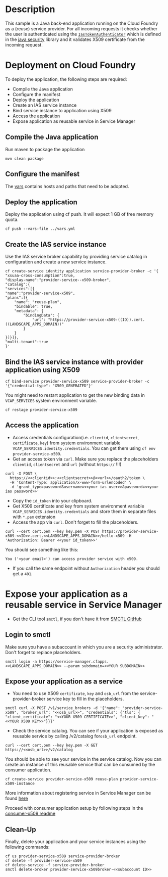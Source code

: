 # Description
This sample is a Java back-end application running on the Cloud Foundry as a (reuse) service provider. For all incoming requests it checks whether the user is authenticated using the 
[`IasTokenAuthenticator`](https://github.com/SAP/cloud-security-xsuaa-integration/blob/x509-app2service/java-security/src/main/java/com/sap/cloud/security/servlet/IasTokenAuthenticator.java) which is defined in the [java security](https://github.com/SAP/cloud-security-xsuaa-integration/tree/x509-app2service/java-security) library and it validates X509 certificate from the incoming request.

# Deployment on Cloud Foundry
To deploy the application, the following steps are required:
- Compile the Java application
- Configure the manifest
- Deploy the application    
- Create an IAS service instance
- Bind service instance to application using X509
- Access the application
- Expose application as reusable service in Service Manager

## Compile the Java application
Run maven to package the application
```shell
mvn clean package
```

## Configure the manifest
The [vars](../../vars.yml) contains hosts and paths that need to be adopted.

## Deploy the application
Deploy the application using cf push. It will expect 1 GB of free memory quota.

```shell
cf push --vars-file ../vars.yml
```

## Create the IAS service instance
Use the IAS service broker capability by providing service catalog in configuration and create a new service instance.
```shell script
cf create-service identity application service-provider-broker -c '{
"xsuaa-cross-consumption":true,
"display-name":"provider-service--x509-broker",
"catalog":{
"services":[{
"name":"provider-service-x509",
"plans":[{
    "name": "reuse-plan",
    "bindable": true,
    "metadata": {
        "bindingData": {
            "url": "https://provider-service-x509-((ID)).cert.((LANDSCAPE_APPS_DOMAIN))"
        }
    }
}]}]},
"multi-tenant":true
}'
```

## Bind the IAS service instance with provider application using X509
```shell script
cf bind-service provider-service-x509 service-provider-broker -c '{"credential-type": "X509_GENERATED"}'
```
You might need to restart application to get the new binding data in `VCAP_SERVICES` system environment variable.
```shell script
cf restage provider-service-x509
```

## Access the application
- Access credentials configuration(i.e. `clientid`, `clientsecret`, `certificate`, `key`) from system environment variable `VCAP_SERVICES.identity.credentials`. You can get them using `cf env provider-service-x509`. 
- Get an access token via `curl`. Make sure you replace the placeholders `clientid`, `clientsecret` and `url` (without `https://` !!!) 

```
curl -X POST \
  https://<<clientid>>:<<clientsecret>>@<<url>>/oauth2/token \
  -H 'Content-Type: application/x-www-form-urlencoded' \
  -d 'grant_type=password&username=<<your ias user>>&password=<<your ias password>>'
```
- Copy the `id_token` into your clipboard.
- Get X509 certificate and key from system environment variable `VCAP_SERVICES.identity.credentials` and store them in separate files with `*.pem` extension
- Access the app via `curl`. Don't forget to fill the placeholders.
```shell script
curl --cert cert.pem --key key.pem -X POST https://provider-service-x509-<<ID>>.cert.<<LANDSCAPE_APPS_DOMAIN>>/hello-x509 -H 'Authorization: Bearer <<your id_token>>'
```

You should see something like this:
```
You ('<your email>') can access provider service with x509.
```
- If you call the same endpoint without `Authorization` header you should get a `401`.

# Expose your application as a reusable service in Service Manager
- Get the CLI tool `smctl`, if you don't have it from 
[SMCTL GitHub](https://wiki.wdf.sap.corp/wiki/display/PFS/How+to+register+a+subaccount-scoped+service+broker)
## Login to smctl 
Make sure you have a subaccount in which you are a security administrator. Don't forget to replace placeholders.
```shell script
smctl login -a https://service-manager.cfapps.<<LANDSCAPE_APPS_DOMAIN>> --param subdomain=<<YOUR SUBDOMAIN>>
```
## Expose your application as a service
- You need to use X509 `certificate`, `key` and `osb_url` from the service-provider-broker service key to fill in the placeholders. 
```shell script
smctl curl -X POST /v1/service_brokers -d '{"name": "provider-service-x509", "broker_url": "<<osb_url>>", "credentials": {"tls": { "client_certificate": "<<YOUR X509 CERTIFICATE>>", "client_key": "<<YOUR X509 KEY>>"}}}'
```

- Check the service catalog. You can see if your application is exposed as reusable service by calling /v2/catalog for`osb_url` endpoint.
```shell script
curl --cert cert.pem --key key.pem -X GET https://<<osb_url>>/v2/catalog
```
You should be able to see your service in the service catalog. Now you can create an instance of this reusable service that can be consumed by the consumer application.
```shell script
cf create-service provider-service-x509 reuse-plan provider-service-x509-instance
```

More information about registering service in Service Manager can be found [here](https://wiki.wdf.sap.corp/wiki/display/PFS/How+to+register+a+subaccount-scoped+service+broker)

Proceed with consumer application setup by following steps in the [consumer-x509 readme](../consumer-x509/README.md)

## Clean-Up
Finally, delete your application and your service instances using the following commands:
```
cf us provider-service-x509 service-provider-broker
cf delete -f provider-service-x509
cf delete-service -f service-provider-broker
smctl delete-broker provider-service-x509broker-<<subaccount ID>>
```


